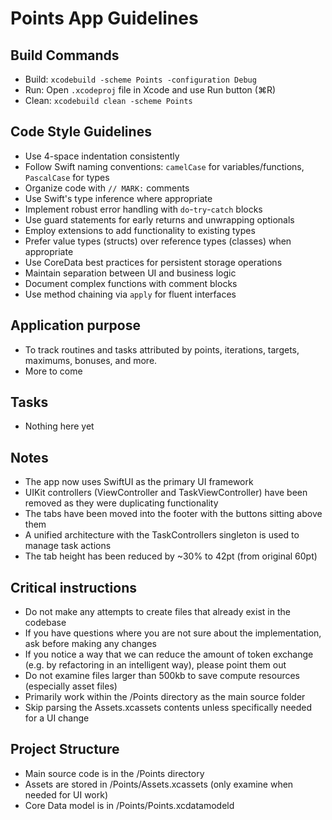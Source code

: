 # Points App Guidelines

## Build Commands
- Build: `xcodebuild -scheme Points -configuration Debug`
- Run: Open `.xcodeproj` file in Xcode and use Run button (⌘R)
- Clean: `xcodebuild clean -scheme Points`

## Code Style Guidelines
- Use 4-space indentation consistently
- Follow Swift naming conventions: `camelCase` for variables/functions, `PascalCase` for types
- Organize code with `// MARK:` comments
- Use Swift's type inference where appropriate
- Implement robust error handling with `do`-`try`-`catch` blocks
- Use guard statements for early returns and unwrapping optionals
- Employ extensions to add functionality to existing types
- Prefer value types (structs) over reference types (classes) when appropriate
- Use CoreData best practices for persistent storage operations
- Maintain separation between UI and business logic
- Document complex functions with comment blocks
- Use method chaining via `apply` for fluent interfaces

## Application purpose
- To track routines and tasks attributed by points, iterations, targets, maximums, bonuses, and more.
- More to come

## Tasks
- Nothing here yet

## Notes
- The app now uses SwiftUI as the primary UI framework
- UIKit controllers (ViewController and TaskViewController) have been removed as they were duplicating functionality
- The tabs have been moved into the footer with the buttons sitting above them
- A unified architecture with the TaskControllers singleton is used to manage task actions
- The tab height has been reduced by ~30% to 42pt (from original 60pt)

## Critical instructions
- Do not make any attempts to create files that already exist in the codebase
- If you have questions where you are not sure about the implementation, ask before making any changes
- If you notice a way that we can reduce the amount of token exchange (e.g. by refactoring in an intelligent way), please point them out
- Do not examine files larger than 500kb to save compute resources (especially asset files)
- Primarily work within the /Points directory as the main source folder
- Skip parsing the Assets.xcassets contents unless specifically needed for a UI change

## Project Structure
- Main source code is in the /Points directory
- Assets are stored in /Points/Assets.xcassets (only examine when needed for UI work)
- Core Data model is in /Points/Points.xcdatamodeld
